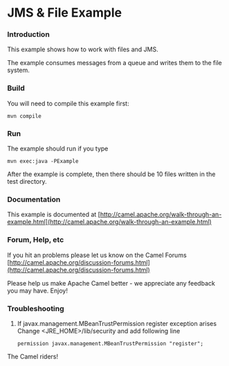 # JMS & File Example

### Introduction
This example shows how to work with files and JMS. 

The example consumes messages from a queue and writes them to the file
system.

### Build
  
You will need to compile this example first:

	mvn compile

### Run  
  
The example should run if you type

	mvn exec:java -PExample

After the example is complete, then there should be 10 files written
in the test directory.

### Documentation

This example is documented at [http://camel.apache.org/walk-through-an-example.html](http://camel.apache.org/walk-through-an-example.html)

### Forum, Help, etc 

If you hit an problems please let us know on the Camel Forums [http://camel.apache.org/discussion-forums.html](http://camel.apache.org/discussion-forums.html)

Please help us make Apache Camel better - we appreciate any feedback you may
have.  Enjoy!

### Troubleshooting

1)  If javax.management.MBeanTrustPermission register exception arises
    Change <JRE_HOME>/lib/security and add following line

        permission javax.management.MBeanTrustPermission "register";


The Camel riders!
